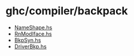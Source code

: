 # ghc/compiler/backpack

- [NameShape.hs](ghc/compiler/backpack/NameShape)
- [RnModIface.hs](ghc/compiler/backpack/RnModIface)
- [BkpSyn.hs](ghc/compiler/backpack/BkpSyn)
- [DriverBkp.hs](ghc/compiler/backpack/DriverBkp)
